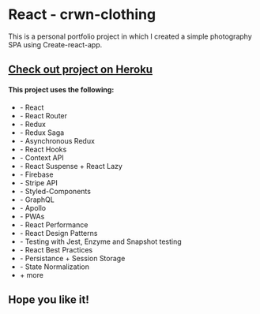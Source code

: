 <h1>React - crwn-clothing</h1>

<p>This is a personal portfolio project in which I created a simple photography SPA using Create-react-app.</p>

<a href="https://crwn-live-iln.herokuapp.com/"  target="blank"><h2>Check out project on Heroku</h2></a>

<h4>This project uses the following:</h4>

<ul>

<li>- React </li>

<li>- React Router</li>

<li>- Redux</li>

<li>- Redux Saga</li>

<li>- Asynchronous Redux</li>

<li>- React Hooks</li>

<li>- Context API</li>

<li>- React Suspense + React Lazy</li>

<li>- Firebase</li>

<li>- Stripe API</li>

<li>- Styled-Components</li>

<li>- GraphQL</li>

<li>- Apollo</li>

<li>- PWAs</li>

<li>- React Performance</li>

<li>- React Design Patterns</li>

<li>- Testing with Jest, Enzyme and Snapshot testing</li>

<li>- React Best Practices</li>

<li>- Persistance + Session Storage</li>

<li>- State Normalization</li>

<li>+ more</li>

</ul>

<h2>Hope you like it!</h2>

